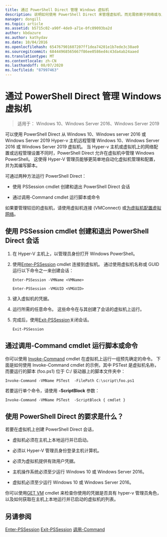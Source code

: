 ```yaml
---
title: 通过 PowerShell Direct 管理 Windows 虚拟机
description: 说明如何使用 PowerShell Direct 来管理虚拟机，而无需依赖于网络或与之建立远程连接。
manager: dongill
ms.topic: article
ms.assetid: b5715c02-a90f-4de9-a71e-0fc09093ba2d
author: kbdazure
ms.author: kathydav
ms.date: 10/04/2016
ms.openlocfilehash: 654767901607207ff1dea74201e1b7ede3c38ae0
ms.sourcegitcommit: 68444968565667f86ee0586ed4c43da4ab24aaed
ms.translationtype: MT
ms.contentlocale: zh-CN
ms.lasthandoff: 08/07/2020
ms.locfileid: "87997463"
---
```

# <a name="manage-windows-virtual-machines-with-powershell-direct"></a>通过 PowerShell Direct 管理 Windows 虚拟机

>适用于： Windows 10、Windows Server 2016、Windows Server 2019

可以使用 PowerShell Direct 从 Windows 10、Windows server 2016 或 Windows Server 2019 Hyper-v 主机远程管理 Windows 10、Windows Server 2016 或 Windows Server 2019 虚拟机。 当 Hyper-v 主机或虚拟机上的网络配置或远程管理设置不同时，PowerShell Direct 允许在虚拟机中管理 Windows PowerShell。 这使得 Hyper-V 管理员能够更简单地自动化虚拟机管理和配置，并为其编写脚本。

可通过两种方法运行 PowerShell Direct：

- 使用 PSSession cmdlet 创建和退出 PowerShell Direct 会话

- 通过调用-Command cmdlet 运行脚本或命令

如果要管理较旧的虚拟机，请使用虚拟机连接 (VMConnect) 或[为虚拟机配置虚拟网络](/previous-versions/windows/it-pro/windows-server-2008-R2-and-2008/cc816585(v=ws.10))。

## <a name="create-and-exit-a-powershell-direct-session-using-pssession-cmdlets"></a>使用 PSSession cmdlet 创建和退出 PowerShell Direct 会话

1. 在 Hyper-V 主机上，以管理员身份打开 Windows PowerShell。

2. 使用[Enter-PSSession](/powershell/module/microsoft.powershell.core/enter-pssession?view=powershell-7) cmdlet 连接到虚拟机。 通过使用虚拟机名称或 GUID 运行以下命令之一来创建会话：

    ```
    Enter-PSSession -VMName <VMName>
    ```

    ```
    Enter-PSSession -VMGUID <VMGUID>
    ```

3. 键入虚拟机的凭据。
4. 运行所需的任意命令。 这些命令在与其创建了会话的虚拟机上运行。

5.  完成后，使用[Exit-PSSession](/powershell/module/microsoft.powershell.core/exit-pssession?view=powershell-7)关闭会话。

    ```
    Exit-PSSession
    ```

## <a name="run-script-or-command-with-invoke-command-cmdlet"></a>通过调用-Command cmdlet 运行脚本或命令
你可以使用 [Invoke-Command](/powershell/module/Microsoft.PowerShell.Core/Invoke-Command) cmdlet 在虚拟机上运行一组预先确定的命令。 下面是如何使用 Invoke-Command cmdlet 的示例，其中 PSTest 是虚拟机名称，而要运行的脚本 (foo.ps1) 位于 C:/ 驱动器上的脚本文件夹中：

```
Invoke-Command -VMName PSTest  -FilePath C:\script\foo.ps1
```

若要运行单个命令，请使用 **-ScriptBlock** 参数：

```
Invoke-Command -VMName PSTest  -ScriptBlock { cmdlet }
```

## <a name="whats-required-to-use-powershell-direct"></a>使用 PowerShell Direct 的要求是什么？
若要在虚拟机上创建 PowerShell Direct 会话，

-   虚拟机必须在主机上本地运行并已启动。

-   必须以 Hyper-V 管理员身份登录主机计算机。

-   必须为虚拟机提供有效用户凭据。

-   主机操作系统必须至少运行 Windows 10 或 Windows Server 2016。

-   虚拟机必须至少运行 Windows 10 或 Windows Server 2016。

你可以使用[GET VM](/powershell/module/hyper-v/get-vm) cmdlet 来检查你使用的凭据是否具有 hyper-v 管理员角色，以及如何获取在主机上本地运行并已启动的虚拟机的列表。

## <a name="see-also"></a>另请参阅
[Enter-PSSession](/powershell/module/Microsoft.PowerShell.Core/Enter-PSSession) 
[Exit-PSSession](/powershell/module/Microsoft.PowerShell.Core/Exit-PSSession) 
[调用-Command](/powershell/module/Microsoft.PowerShell.Core/Invoke-Command)